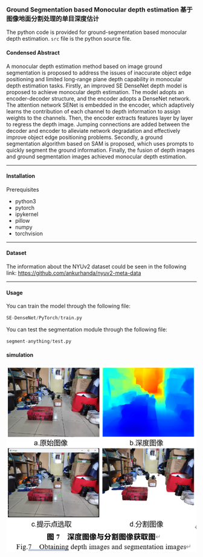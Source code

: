 ### Ground Segmentation based Monocular depth estimation 基于图像地面分割处理的单目深度估计
The python code is provided for ground-segmentation based monocular depth estimation.
``src`` file is the python source file.

#### Condensed Abstract

A monocular depth estimation method based on image ground segmentation is proposed to address the issues of inaccurate object edge positioning and limited long-range plane depth capability in monocular depth estimation tasks. Firstly, an improved SE DenseNet depth model is proposed to achieve monocular depth estimation. The model adopts an encoder-decoder structure, and the encoder adopts a DenseNet network. The attention network SENet is embedded in the encoder, which adaptively learns the contribution of each channel to depth information to assign weights to the channels. Then, the encoder extracts features layer by layer to regress the depth image. Jumping connections are added between the decoder and encoder to alleviate network degradation and effectively improve object edge positioning problems. Secondly, a ground segmentation algorithm based on SAM is proposed, which uses prompts to quickly segment the ground information. Finally, the fusion of depth images and ground segmentation images achieved monocular depth estimation.

---

#### Installation
Prerequisites
- python3
- pytorch
- ipykernel
- pillow
- numpy
- torchvision
---

#### Dataset

The information about the NYUv2 dataset could be seen in the following link:
https://github.com/ankurhanda/nyuv2-meta-data

---

#### Usage

You can train the model through the following file:
```py
SE-DenseNet/PyTorch/train.py
```
You can test the segmentation module through the following file:
```py
segment-anything/test.py
```

#### simulation

![p](pic/simulation.png)

